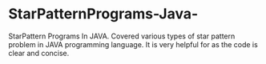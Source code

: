 # StarPatternPrograms-Java-
StarPattern Programs In JAVA.
Covered various types of star pattern problem in JAVA programming language. It is very helpful for as the code is clear and concise.
